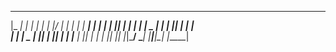   _____ _   _ _   _  ____   _     ___ _____ _____ 
 |_   _| | | | | | |/ ___| | |   |_ _|  ___| ____|
   | | | |_| | | | | |  _  | |    | || |_  |  _|  
   | | |  _  | |_| | |_| | | |___ | ||  _| | |___ 
   |_| |_| |_|\___/ \____| |_____|___|_|   |_____|
                                                  